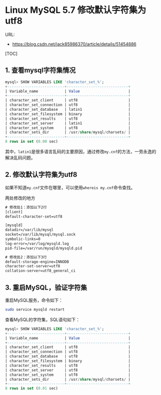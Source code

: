 # Linux MySQL 5.7 修改默认字符集为utf8

URL:

- https://blog.csdn.net/jack85986370/article/details/51454886

[TOC]

## 1. 查看mysql字符集情况

```sql
mysql> SHOW VARIABLES LIKE 'character_set_%';
+--------------------------+----------------------------+
| Variable_name            | Value                      |
+--------------------------+----------------------------+
| character_set_client     | utf8                       |
| character_set_connection | utf8                       |
| character_set_database   | latin1                     |
| character_set_filesystem | binary                     |
| character_set_results    | utf8                       |
| character_set_server     | latin1                     |
| character_set_system     | utf8                       |
| character_sets_dir       | /usr/share/mysql/charsets/ |
+--------------------------+----------------------------+
8 rows in set (0.00 sec)
```

其中，`latin1`是很多语言乱码的主要原因，通过修改`my.cnf`的方法，一劳永逸的解决乱码问题。

## 2. 修改默认字符集为utf8

如果不知道`my.cnf`文件在哪里，可以使用`whereis my.cnf`命令查找。 

两处修改的地方

```txt
# 修改处1：添加以下2行
[client]
default-character-set=utf8

[mysqld]
datadir=/var/lib/mysql
socket=/var/lib/mysql/mysql.sock
symbolic-links=0
log-error=/var/log/mysqld.log
pid-file=/var/run/mysqld/mysqld.pid

# 修改处2：添加以下3行
default-storage-engine=INNODB
character-set-server=utf8
collation-server=utf8_general_ci
```

## 3. 重启MySQL，验证字符集

重启MySQL服务，命令如下：

```bash
sudo service mysqld restart
```

查看MySQL的字符集，SQL语句如下：

```sql
mysql> SHOW VARIABLES LIKE 'character_set_%';
+--------------------------+----------------------------+
| Variable_name            | Value                      |
+--------------------------+----------------------------+
| character_set_client     | utf8                       |
| character_set_connection | utf8                       |
| character_set_database   | utf8                       |
| character_set_filesystem | binary                     |
| character_set_results    | utf8                       |
| character_set_server     | utf8                       |
| character_set_system     | utf8                       |
| character_sets_dir       | /usr/share/mysql/charsets/ |
+--------------------------+----------------------------+
8 rows in set (0.01 sec)

```

